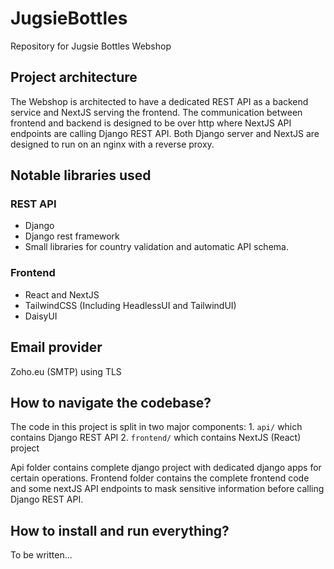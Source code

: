# JugsieBottles
Repository for Jugsie Bottles Webshop

## Project architecture
The Webshop is architected to have a dedicated REST API as a backend service and NextJS serving the frontend.
The communication between frontend and backend is designed to be over http where NextJS API endpoints are calling Django REST API.
Both Django server and NextJS are designed to run on an nginx with a reverse proxy.

## Notable libraries used

### REST API
- Django
- Django rest framework
- Small libraries for country validation and automatic API schema.

### Frontend
- React and NextJS
- TailwindCSS (Including HeadlessUI and TailwindUI)
- DaisyUI


## Email provider
Zoho.eu (SMTP) using TLS

## How to navigate the codebase?
The code in this project is split in two major components: 
    1. `api/` which contains Django REST API 
    2. `frontend/` which contains NextJS (React) project

Api folder contains complete django project with dedicated django apps for certain operations.
Frontend folder contains the complete frontend code and some nextJS API endpoints to mask sensitive information before calling Django REST API.

## How to install and run everything?
To be written...

